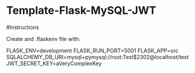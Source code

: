 # Template-Flask-MySQL-JWT

#Instructions

Create and .flaskenv file with: 

FLASK_ENV=development
FLASK_RUN_PORT=5001
FLASK_APP=src
SQLALCHEMY_DB_URI=mysql+pymysql://root:Test$2302@localhost/test
JWT_SECRET_KEY=aVeryComplexKey
